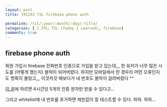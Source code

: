 ```yaml
---
layout: post
title: 191203 TIL firebase phone auth

permalink: /til/:year/:month/:day/:title/
categories: [_1.5막, TIL (Today I Learned), firebase]
comments: true
---
```


## firebase phone auth

회원 가입시 firebase 전화번호 인증으로 가입을 받고 있는데,,, 
한 유저가 너무 많은 시도를 (어떻게 했는지) 블럭이 되어버렸다. 
하지만 모바일에서 한 경우라 어떤 오류인지도 명확히 몰랐고,,, 
이것저것 해보다가 내 번호도 블락이 걸려버렸다 ^^

[이 글](https://stackoverflow.com/questions/37601942/firebase-3-we-have-blocked-all-requests-from-this-device-due-to-unusual-activi)에 따르면 4시간당 5개의 인증 문자만 받을 수 있다고...

그리고 whitelist에 내 번호를 추가하면 제한없이 잘 테스트할 수 있다. 하하. 하하...
